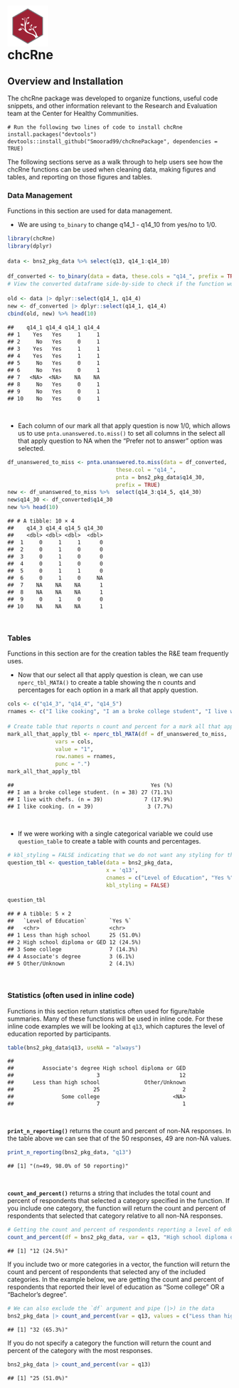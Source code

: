 
<img src="man/figures/hex.png" style="width: 18%; float: left;" alt="chcRne logo">

<hr style="height:40px; visibility:hidden;" />

# chcRne

## Overview and Installation

The chcRne package was developed to organize functions, useful code
snippets, and other information relevant to the Research and Evaluation
team at the Center for Healthy Communities.

    # Run the following two lines of code to install chcRne
    install.packages("devtools") 
    devtools::install_github("Smoorad99/chcRnePackage", dependencies = TRUE)

<!-- ## Examples -->

The following sections serve as a walk through to help users see how the
chcRne functions can be used when cleaning data, making figures and
tables, and reporting on those figures and tables.

### Data Management

Functions in this section are used for data management.

- We are using `to_binary` to change q14_1 - q14_10 from yes/no to 1/0.

``` r
library(chcRne)
library(dplyr)

data <- bns2_pkg_data %>% select(q13, q14_1:q14_10)

df_converted <- to_binary(data = data, these.cols = "q14_", prefix = TRUE, yesno = TRUE)
# View the converted dataframe side-by-side to check if the function worked

old <- data |> dplyr::select(q14_1, q14_4)
new <- df_converted |> dplyr::select(q14_1, q14_4)
cbind(old, new) %>% head(10)
```

    ##    q14_1 q14_4 q14_1 q14_4
    ## 1    Yes   Yes     1     1
    ## 2     No   Yes     0     1
    ## 3    Yes   Yes     1     1
    ## 4    Yes   Yes     1     1
    ## 5     No   Yes     0     1
    ## 6     No   Yes     0     1
    ## 7   <NA>  <NA>    NA    NA
    ## 8     No   Yes     0     1
    ## 9     No   Yes     0     1
    ## 10    No   Yes     0     1

<br style="line-height: 10px" />

- Each column of our mark all that apply question is now 1/0, which
  allows us to use `pnta.unanswered.to.miss()` to set all columns in the
  select all that apply question to NA when the “Prefer not to answer”
  option was selected.

``` r
df_unanswered_to_miss <- pnta.unanswered.to.miss(data = df_converted,
                                  these.col = "q14_",
                                  pnta = bns2_pkg_data$q14_30,
                                  prefix = TRUE)
new <- df_unanswered_to_miss %>%  select(q14_3:q14_5, q14_30)
new$q14_30 <- df_converted$q14_30
new %>% head(10)
```

    ## # A tibble: 10 × 4
    ##    q14_3 q14_4 q14_5 q14_30
    ##    <dbl> <dbl> <dbl>  <dbl>
    ##  1     0     1     1      0
    ##  2     0     1     0      0
    ##  3     0     1     0      0
    ##  4     0     1     0      0
    ##  5     0     1     1      0
    ##  6     0     1     0     NA
    ##  7    NA    NA    NA      1
    ##  8    NA    NA    NA      1
    ##  9     0     1     0      0
    ## 10    NA    NA    NA      1

<br/>

### Tables

Functions in this section are for the creation tables the R&E team
frequently uses.

- Now that our select all that apply question is clean, we can use
  `nperc_tbl_MATA()` to create a table showing the n counts and
  percentages for each option in a mark all that apply question.

``` r
cols <- c("q14_3", "q14_4", "q14_5")
rnames <- c("I like cooking", "I am a broke college student", "I live with chefs")

# Create table that reports n count and percent for a mark all that apply question
mark_all_that_apply_tbl <- nperc_tbl_MATA(df = df_unanswered_to_miss,
               vars = cols,
               value = "1",
               row.names = rnames,
               punc = ".")
mark_all_that_apply_tbl
```

    ##                                           Yes (%)
    ## I am a broke college student. (n = 38) 27 (71.1%)
    ## I live with chefs. (n = 39)             7 (17.9%)
    ## I like cooking. (n = 39)                 3 (7.7%)

<br style="line-height: 10px" />

- If we were working with a single categorical variable we could use
  `question_table` to create a table with counts and percentages.

``` r
# kbl_styling = FALSE indicating that we do not want any styling for the table
question_tbl <- question_table(data = bns2_pkg_data, 
                               x = 'q13', 
                               cnames = c("Level of Education", "Yes %"), 
                               kbl_styling = FALSE)

question_tbl
```

    ## # A tibble: 5 × 2
    ##   `Level of Education`       `Yes %`   
    ##   <chr>                      <chr>     
    ## 1 Less than high school      25 (51.0%)
    ## 2 High school diploma or GED 12 (24.5%)
    ## 3 Some college               7 (14.3%) 
    ## 4 Associate's degree         3 (6.1%)  
    ## 5 Other/Unknown              2 (4.1%)

<br/>

### Statistics (often used in inline code)

Functions in this section return statistics often used for figure/table
summaries. Many of these functions will be used in inline code. For
these inline code examples we will be looking at `q13`, which captures
the level of education reported by participants.

``` r
table(bns2_pkg_data$q13, useNA = "always")
```

    ## 
    ##         Associate's degree High school diploma or GED 
    ##                          3                         12 
    ##      Less than high school              Other/Unknown 
    ##                         25                          2 
    ##               Some college                       <NA> 
    ##                          7                          1

<br style="line-height: 10px" />

**`print_n_reporting()`** returns the count and percent of non-NA
responses. In the table above we can see that of the 50 responses, 49
are non-NA values.

``` r
print_n_reporting(bns2_pkg_data, "q13")
```

    ## [1] "(n=49, 98.0% of 50 reporting)"

<br style="line-height: 10px" />

**`count_and_percent()`** returns a string that includes the total count
and percent of respondents that selected a category specified in the
function. If you include one category, the function will return the
count and percent of respondents that selected that category relative to
all non-NA responses.

``` r
# Getting the count and percent of respondents reporting a level of education High school diploma or GED.
count_and_percent(df = bns2_pkg_data, var = q13, "High school diploma or GED")
```

    ## [1] "12 (24.5%)"

If you include two or more categories in a vector, the function will
return the count and percent of respondents that selected any of the
included categories. In the example below, we are getting the count and
percent of respondents that reported their level of education as “Some
college” OR a “Bachelor’s degree”.

``` r
# We can also exclude the `df` argument and pipe (|>) in the data
bns2_pkg_data |> count_and_percent(var = q13, values = c("Less than high school", "Some college"))
```

    ## [1] "32 (65.3%)"

If you do not specify a category the function will return the count and
percent of the category with the most responses.

``` r
bns2_pkg_data |> count_and_percent(var = q13)
```

    ## [1] "25 (51.0%)"
